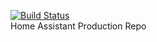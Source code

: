 [![Build Status](https://travis-ci.org/flamingotter/HASS.svg?branch=master)](https://travis-ci.org/flamingotter/HASS)
<BR>
Home Assistant Production Repo
